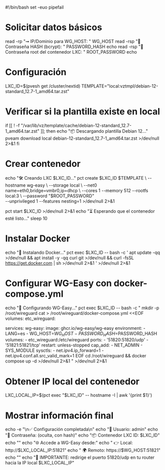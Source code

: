 #!/bin/bash
set -euo pipefail

# Solicitar datos básicos
read -rp "➞️  IP/Dominio para WG_HOST: " WG_HOST
read -rsp "🔐 Contraseña HASH (bcrypt): " PASSWORD_HASH
echo
read -rsp "🔑 Contraseña root del contenedor LXC: " ROOT_PASSWORD
echo

# Configuración
LXC_ID=$(pvesh get /cluster/nextid)
TEMPLATE="local:vztmpl/debian-12-standard_12.7-1_amd64.tar.zst"

# Verificar si la plantilla existe en local
if [[ ! -f "/var/lib/vz/template/cache/debian-12-standard_12.7-1_amd64.tar.zst" ]]; then
  echo "📦 Descargando plantilla Debian 12..."
  pveam download local debian-12-standard_12.7-1_amd64.tar.zst >/dev/null 2>&1
fi

# Crear contenedor
echo "🛠️ Creando LXC $LXC_ID..."
pct create $LXC_ID $TEMPLATE \
  --hostname wg-easy \
  --storage local \
  --net0 name=eth0,bridge=vmbr0,ip=dhcp \
  --cores 1 --memory 512 --rootfs local:3 \
  --password "$ROOT_PASSWORD" \
  --unprivileged 1 --features nesting=1 >/dev/null 2>&1

pct start $LXC_ID >/dev/null 2>&1
echo "⏳ Esperando que el contenedor esté listo..."
sleep 10

# Instalar Docker
echo "🐳 Instalando Docker..."
pct exec $LXC_ID -- bash -c '
  apt update -qq >/dev/null &&
  apt install -y -qq curl git >/dev/null &&
  curl -fsSL https://get.docker.com | sh >/dev/null 2>&1
' >/dev/null 2>&1

# Configurar WG-Easy con docker-compose.yml
echo "🔧 Configurando WG-Easy..."
pct exec $LXC_ID -- bash -c "
mkdir -p /root/wireguard
cat > /root/wireguard/docker-compose.yml <<EOF
volumes:
  etc_wireguard:

services:
  wg-easy:
    image: ghcr.io/wg-easy/wg-easy
    environment:
      - LANG=es
      - WG_HOST=$WG_HOST
      - PASSWORD_HASH=$PASSWORD_HASH
    volumes:
      - etc_wireguard:/etc/wireguard
    ports:
      - '51820:51820/udp'
      - '51821:51821/tcp'
    restart: unless-stopped
    cap_add:
      - NET_ADMIN
      - SYS_MODULE
    sysctls:
      - net.ipv4.ip_forward=1
      - net.ipv4.conf.all.src_valid_mark=1
EOF
cd /root/wireguard && docker compose up -d >/dev/null 2>&1
" >/dev/null 2>&1

# Obtener IP local del contenedor
LXC_LOCAL_IP=$(pct exec "$LXC_ID" -- hostname -I | awk '{print $1}')

# Mostrar información final
echo -e "\n✅ Configuración completada\n"
echo "🔐 Usuario: admin"
echo "🔐 Contraseña: (oculta, con hash)"
echo "📦 Contenedor LXC ID: $LXC_ID"
echo ""
echo "🌐 Accede a WG-Easy desde:"
echo "   👉 Local:   http://$LXC_LOCAL_IP:51821"
echo "   🌍 Remoto:  https://$WG_HOST:51821"
echo ""
echo "📢 IMPORTANTE: redirige el puerto 51820/udp en tu router hacia la IP local $LXC_LOCAL_IP"
